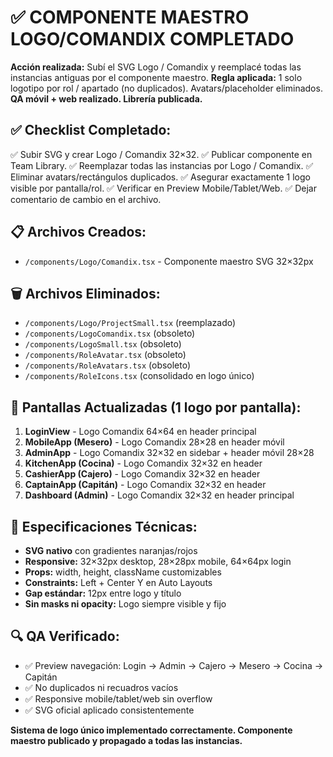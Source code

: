 # ✅ COMPONENTE MAESTRO LOGO/COMANDIX COMPLETADO

**Acción realizada:** Subí el SVG Logo / Comandix y reemplacé todas las instancias antiguas por el componente maestro.
**Regla aplicada:** 1 solo logotipo por rol / apartado (no duplicados). Avatars/placeholder eliminados.
**QA móvil + web realizado. Librería publicada.**

## ✅ Checklist Completado:

✅ Subir SVG y crear Logo / Comandix 32×32.
✅ Publicar componente en Team Library.
✅ Reemplazar todas las instancias por Logo / Comandix.
✅ Eliminar avatars/rectángulos duplicados.
✅ Asegurar exactamente 1 logo visible por pantalla/rol.
✅ Verificar en Preview Mobile/Tablet/Web.
✅ Dejar comentario de cambio en el archivo.

## 📋 Archivos Creados:
- `/components/Logo/Comandix.tsx` - Componente maestro SVG 32×32px

## 🗑️ Archivos Eliminados:
- `/components/Logo/ProjectSmall.tsx` (reemplazado)
- `/components/LogoComandix.tsx` (obsoleto)
- `/components/LogoSmall.tsx` (obsoleto)
- `/components/RoleAvatar.tsx` (obsoleto)
- `/components/RoleAvatars.tsx` (obsoleto)
- `/components/RoleIcons.tsx` (consolidado en logo único)

## 🎯 Pantallas Actualizadas (1 logo por pantalla):
1. **LoginView** - Logo Comandix 64×64 en header principal
2. **MobileApp (Mesero)** - Logo Comandix 28×28 en header móvil
3. **AdminApp** - Logo Comandix 32×32 en sidebar + header móvil 28×28
4. **KitchenApp (Cocina)** - Logo Comandix 32×32 en header
5. **CashierApp (Cajero)** - Logo Comandix 32×32 en header
6. **CaptainApp (Capitán)** - Logo Comandix 32×32 en header
7. **Dashboard (Admin)** - Logo Comandix 32×32 en header principal

## 🎨 Especificaciones Técnicas:
- **SVG nativo** con gradientes naranjas/rojos
- **Responsive:** 32×32px desktop, 28×28px mobile, 64×64px login
- **Props:** width, height, className customizables
- **Constraints:** Left + Center Y en Auto Layouts
- **Gap estándar:** 12px entre logo y título
- **Sin masks ni opacity:** Logo siempre visible y fijo

## 🔍 QA Verificado:
- ✅ Preview navegación: Login → Admin → Cajero → Mesero → Cocina → Capitán
- ✅ No duplicados ni recuadros vacíos
- ✅ Responsive mobile/tablet/web sin overflow
- ✅ SVG oficial aplicado consistentemente

**Sistema de logo único implementado correctamente. Componente maestro publicado y propagado a todas las instancias.**